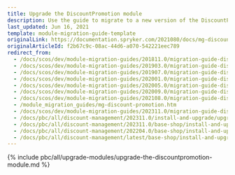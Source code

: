 ```yaml
---
title: Upgrade the DiscountPromotion module
description: Use the guide to migrate to a new version of the DiscountPromotion module.
last_updated: Jun 16, 2021
template: module-migration-guide-template
originalLink: https://documentation.spryker.com/2021080/docs/mg-discount-promotion
originalArticleId: f2b67c9c-08ac-44d6-a070-542221eec789
redirect_from:
  - /docs/scos/dev/module-migration-guides/201811.0/migration-guide-discountpromotion.html
  - /docs/scos/dev/module-migration-guides/201903.0/migration-guide-discountpromotion.html
  - /docs/scos/dev/module-migration-guides/201907.0/migration-guide-discountpromotion.html
  - /docs/scos/dev/module-migration-guides/202001.0/migration-guide-discountpromotion.html
  - /docs/scos/dev/module-migration-guides/202005.0/migration-guide-discountpromotion.html
  - /docs/scos/dev/module-migration-guides/202009.0/migration-guide-discountpromotion.html
  - /docs/scos/dev/module-migration-guides/202108.0/migration-guide-discountpromotion.html
  - /module_migration_guides/mg-discount-promotion.htm
  - /docs/scos/dev/module-migration-guides/202311.0/migration-guide-discountpromotion.html  
  - /docs/pbc/all/discount-management/202311.0/install-and-upgrade/upgrade-the-discountpromotion-module.html  
  - /docs/pbc/all/discount-management/202311.0/base-shop/install-and-upgrade/upgrade-the-discountpromotion-module.html
  - /docs/pbc/all/discount-management/202204.0/base-shop/install-and-upgrade/upgrade-the-discountpromotion-module.html
  - /docs/pbc/all/discount-management/latest/base-shop/install-and-upgrade/upgrade-modules/upgrade-the-discountpromotion-module.html
---
```



{% include pbc/all/upgrade-modules/upgrade-the-discountpromotion-module.md %} <!-- To edit, see /_includes/pbc/all/upgrade-modules/upgrade-the-discountpromotion-module.md -->
